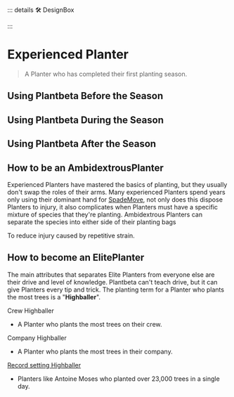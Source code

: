 ::: details 🛠 DesignBox



:::

# Experienced Planter

> A Planter who has completed their first planting season.

## Using Plantbeta Before the Season

## Using Plantbeta During the Season

## Using Plantbeta After the Season

## How to be an AmbidextrousPlanter

Experienced Planters have mastered the basics of planting, but they usually don't swap the roles of their arms. Many experienced Planters spend years only using their dominant hand for [SpadeMove](), not only does this dispose Planters to injury, it also complicates when Planters must have a specific mixture of species that they're planting. Ambidextrous Planters can separate the species into either side of their planting bags 

To reduce injury caused by repetitive strain.



## How to become an ElitePlanter

The main attributes that separates Elite Planters from everyone else are their drive and level of knowledge. Plantbeta can't teach drive, but it can give Planters every tip and trick. The planting term for a Planter who plants the most trees is a "**Highballer**".

Crew Highballer
- A Planter who plants the most trees on their crew.

Company Highballer
- A Planter who plants the most trees in their company. 

[Record setting Highballer](https://globalnews.ca/news/9071471/quebecer-guinness-world-record-tree-planting/)
- Planters like Antoine Moses who planted over 23,000 trees in a single day.

